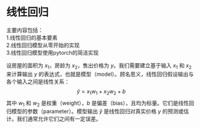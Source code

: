 线性回归
=======

主要内容包括：
<br>1.线性回归的基本要素
<br>2.线性回归模型从零开始的实现
<br>3.线性回归模型使用pytorch的简洁实现

设房屋的面积为 $x_1$，房龄为 $x_2$，售出价格为 $y$。我们需要建立基于输入 $x_1$ 和 $x_2$ 来计算输出 $y$ 的表达式，也就是模型（model）。顾名思义，线性回归假设输出与各个输入之间是线性关系： $$ \hat{y} = x_1 w_1 + x_2 w_2 + b $$ 其中 $w_1$ 和 $w_2$ 是权重（weight），$b$ 是偏差（bias），且均为标量。它们是线性回归模型的参数（parameter）。模型输出 $\hat{y}$ 是线性回归对真实价格 $y$ 的预测或估计。我们通常允许它们之间有一定误差。

